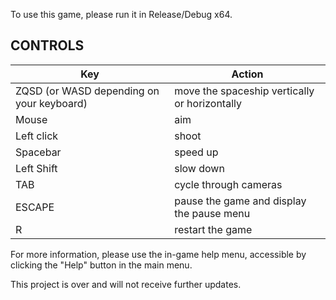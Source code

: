 To use this game, please run it in Release/Debug x64.

## CONTROLS

| Key | Action |
| --- | --- |
| ZQSD (or WASD depending on your keyboard) | move the spaceship vertically or horizontally |
| Mouse | aim |
| Left click | shoot |
| Spacebar | speed up |
| Left Shift | slow down |
| TAB | cycle through cameras |
| ESCAPE | pause the game and display the pause menu |
| R | restart the game |

For more information, please use the in-game help menu, accessible by clicking the "Help" button in the main menu.

This project is over and will not receive further updates.
